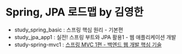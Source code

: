 # Spring, JPA 로드맵 by 김영한

- study_spring_basic : 스프링 핵심 원리 - 기본편
- study_jpa_app1 : 실전! 스프링 부트와 JPA 활용1 - 웹 애플리케이션 개발
- study-spring-mvc1 : [스프링 MVC 1편 - 백엔드 웹 개발 핵심 기술](https://github.com/korjun1993/study-spring-jpa/blob/master/docs/Spring-MVC%20동작원리%20정리.md)